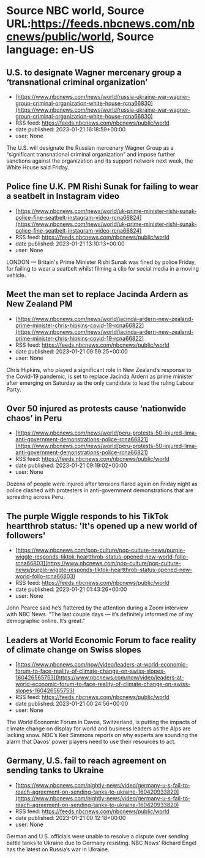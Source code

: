 # Source NBC world, Source URL:https://feeds.nbcnews.com/nbcnews/public/world, Source language: en-US

## U.S. to designate Wagner mercenary group  a ‘transnational criminal organization’
 - [https://www.nbcnews.com/news/world/russia-ukraine-war-wagner-group-criminal-organization-white-house-rcna66830](https://www.nbcnews.com/news/world/russia-ukraine-war-wagner-group-criminal-organization-white-house-rcna66830)
 - RSS feed: https://feeds.nbcnews.com/nbcnews/public/world
 - date published: 2023-01-21 16:18:59+00:00
 - user: None

The U.S. will designate the Russian mercenary Wagner Group as a “significant transnational criminal organization” and impose further sanctions against the organization and its support network next week, the White House said Friday.

## Police fine U.K. PM Rishi Sunak for failing to wear a seatbelt in Instagram video
 - [https://www.nbcnews.com/news/world/uk-prime-minister-rishi-sunak-police-fine-seatbelt-instagram-video-rcna66824](https://www.nbcnews.com/news/world/uk-prime-minister-rishi-sunak-police-fine-seatbelt-instagram-video-rcna66824)
 - RSS feed: https://feeds.nbcnews.com/nbcnews/public/world
 - date published: 2023-01-21 13:10:13+00:00
 - user: None

LONDON — Britain's Prime Minister Rishi Sunak was fined by police Friday, for failing to wear a seatbelt whilst filming a clip for social media in a moving vehicle.

## Meet the man set to replace Jacinda Ardern as New Zealand PM
 - [https://www.nbcnews.com/news/world/jacinda-ardern-new-zealand-prime-minister-chris-hipkins-covid-19-rcna66822](https://www.nbcnews.com/news/world/jacinda-ardern-new-zealand-prime-minister-chris-hipkins-covid-19-rcna66822)
 - RSS feed: https://feeds.nbcnews.com/nbcnews/public/world
 - date published: 2023-01-21 09:59:25+00:00
 - user: None

Chris Hipkins, who played a significant role in New Zealand’s response to the Covid-19 pandemic, is set to replace Jacinda Ardern as prime minister after emerging on Saturday as the only candidate to lead the ruling Labour Party.

## Over 50 injured as protests cause ‘nationwide chaos’ in Peru
 - [https://www.nbcnews.com/news/world/peru-protests-50-injured-lima-anti-government-demonstrations-police-rcna66821](https://www.nbcnews.com/news/world/peru-protests-50-injured-lima-anti-government-demonstrations-police-rcna66821)
 - RSS feed: https://feeds.nbcnews.com/nbcnews/public/world
 - date published: 2023-01-21 09:19:02+00:00
 - user: None

Dozens of people were injured after tensions flared again on Friday night as police clashed with protesters in anti-government demonstrations that are spreading across Peru.

## The purple Wiggle responds to his TikTok heartthrob status: 'It's opened up a new world of followers'
 - [https://www.nbcnews.com/pop-culture/pop-culture-news/purple-wiggle-responds-tiktok-heartthrob-status-opened-new-world-follo-rcna66803](https://www.nbcnews.com/pop-culture/pop-culture-news/purple-wiggle-responds-tiktok-heartthrob-status-opened-new-world-follo-rcna66803)
 - RSS feed: https://feeds.nbcnews.com/nbcnews/public/world
 - date published: 2023-01-21 01:43:26+00:00
 - user: None

John Pearce said he’s flattered by the attention during a Zoom interview with NBC News.  “The last couple days — it’s definitely informed me of my demographic online. It’s great."

## Leaders at World Economic Forum to face reality of climate change on Swiss slopes
 - [https://www.nbcnews.com/now/video/leaders-at-world-economic-forum-to-face-reality-of-climate-change-on-swiss-slopes-160426565753](https://www.nbcnews.com/now/video/leaders-at-world-economic-forum-to-face-reality-of-climate-change-on-swiss-slopes-160426565753)
 - RSS feed: https://feeds.nbcnews.com/nbcnews/public/world
 - date published: 2023-01-21 00:24:56+00:00
 - user: None

The World Economic Forum in Davos, Switzerland, is putting the impacts of climate change on display for world and business leaders as the Alps are lacking snow. NBC’s Keir Simmons reports on why experts are sounding the alarm that Davos’ power players need to use their resources to act.

## Germany, U.S. fail to reach agreement on sending tanks to Ukraine
 - [https://www.nbcnews.com/nightly-news/video/germany-u-s-fail-to-reach-agreement-on-sending-tanks-to-ukraine-160420933820](https://www.nbcnews.com/nightly-news/video/germany-u-s-fail-to-reach-agreement-on-sending-tanks-to-ukraine-160420933820)
 - RSS feed: https://feeds.nbcnews.com/nbcnews/public/world
 - date published: 2023-01-21 00:12:18+00:00
 - user: None

German and U.S. officials were unable to resolve a dispute over sending battle tanks to Ukraine due to Germany resisting. NBC News’ Richard Engel has the latest on Russia’s war in Ukraine.
